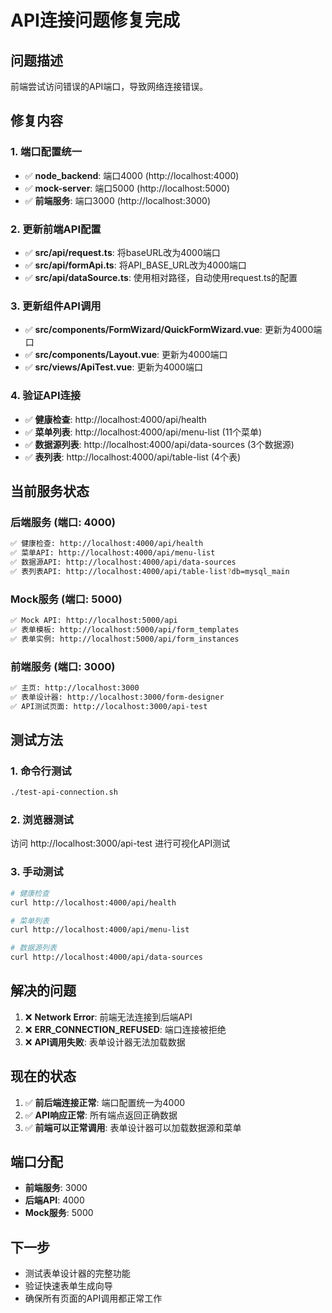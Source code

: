 # API连接问题修复完成

## 问题描述
前端尝试访问错误的API端口，导致网络连接错误。

## 修复内容

### 1. 端口配置统一
- ✅ **node_backend**: 端口4000 (http://localhost:4000)
- ✅ **mock-server**: 端口5000 (http://localhost:5000)  
- ✅ **前端服务**: 端口3000 (http://localhost:3000)

### 2. 更新前端API配置
- ✅ **src/api/request.ts**: 将baseURL改为4000端口
- ✅ **src/api/formApi.ts**: 将API_BASE_URL改为4000端口
- ✅ **src/api/dataSource.ts**: 使用相对路径，自动使用request.ts的配置

### 3. 更新组件API调用
- ✅ **src/components/FormWizard/QuickFormWizard.vue**: 更新为4000端口
- ✅ **src/components/Layout.vue**: 更新为4000端口
- ✅ **src/views/ApiTest.vue**: 更新为4000端口

### 4. 验证API连接
- ✅ **健康检查**: http://localhost:4000/api/health
- ✅ **菜单列表**: http://localhost:4000/api/menu-list (11个菜单)
- ✅ **数据源列表**: http://localhost:4000/api/data-sources (3个数据源)
- ✅ **表列表**: http://localhost:4000/api/table-list (4个表)

## 当前服务状态

### 后端服务 (端口: 4000)
```bash
✅ 健康检查: http://localhost:4000/api/health
✅ 菜单API: http://localhost:4000/api/menu-list
✅ 数据源API: http://localhost:4000/api/data-sources
✅ 表列表API: http://localhost:4000/api/table-list?db=mysql_main
```

### Mock服务 (端口: 5000)
```bash
✅ Mock API: http://localhost:5000/api
✅ 表单模板: http://localhost:5000/api/form_templates
✅ 表单实例: http://localhost:5000/api/form_instances
```

### 前端服务 (端口: 3000)
```bash
✅ 主页: http://localhost:3000
✅ 表单设计器: http://localhost:3000/form-designer
✅ API测试页面: http://localhost:3000/api-test
```

## 测试方法

### 1. 命令行测试
```bash
./test-api-connection.sh
```

### 2. 浏览器测试
访问 http://localhost:3000/api-test 进行可视化API测试

### 3. 手动测试
```bash
# 健康检查
curl http://localhost:4000/api/health

# 菜单列表
curl http://localhost:4000/api/menu-list

# 数据源列表
curl http://localhost:4000/api/data-sources
```

## 解决的问题
1. ❌ **Network Error**: 前端无法连接到后端API
2. ❌ **ERR_CONNECTION_REFUSED**: 端口连接被拒绝
3. ❌ **API调用失败**: 表单设计器无法加载数据

## 现在的状态
1. ✅ **前后端连接正常**: 端口配置统一为4000
2. ✅ **API响应正常**: 所有端点返回正确数据
3. ✅ **前端可以正常调用**: 表单设计器可以加载数据源和菜单

## 端口分配
- **前端服务**: 3000
- **后端API**: 4000  
- **Mock服务**: 5000

## 下一步
- 测试表单设计器的完整功能
- 验证快速表单生成向导
- 确保所有页面的API调用都正常工作 